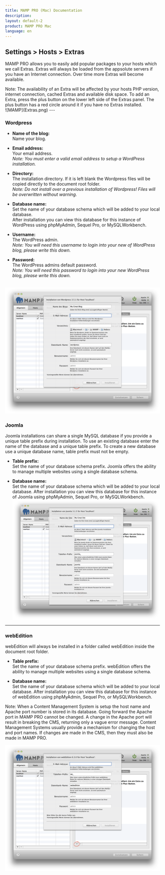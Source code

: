 ```yaml
---
title: MAMP PRO (Mac) Documentation
description: 
layout: default-2
product: MAMP PRO Mac
language: en
---
```


## Settings > Hosts > Extras

MAMP PRO allows you to easily add popular packages to your hosts which we call Extras. Extras will always be loaded from the appsolute servers if you have an Internet connection. Over time more Extras will become available.

<div class="alert" role="alert">
Note: The availability of an Extra will be affected by your hosts PHP version, internet connection, cached Extras and available disk space. To add an Extra, press the plus button on the lower left side of the Extras panel. The plus button has a red circle around it if you have no Extras installed.
</div>
![MAMP](Extras.png)
---

### Wordpress

*  **Name of the blog:**  
   Name your blog.

*  **Email address:**  
   Your email address.  
   *Note: You must enter a valid email address to setup a WordPress installation.*

*  **Directory:**  
   The installation directory. If it is left blank the Wordpress files will be copied directly to the document root folder.  
   *Note: Do not install over a previous installation of Wordpress! Files will be overwritten without warning.*  

*  **Database name:**  
   Set the name of your database schema which will be added to your local database.  
   After installation you can view this database for this instance of WordPress using phpMyAdmin, Sequel Pro, or MySQLWorkbench. 
 
*  **Username:**  
   The WordPress admin.  
   *Note: You will need this username to login into your new of WordPress blog, please write this down.*  

*  **Password:**  
   The WordPress admins default password.  
   *Note: You will need this password to login into your new WordPress blog, please write this down.*

![MAMP](WordPress.png)
---

### Joomla

Joomla installations can share a single MySQL database if you provide a unique table prefix during installation. To use an existing database enter the name of the database and a unique table prefix. To create a new database use a unique database name, table prefix must not be empty.

*  **Table prefix:**  
   Set the name of your database schema prefix. Joomla offers the ability to manage multiple websites using a single database schema.

*  **Database name:**  
   Set the name of your database schema which will be added to your local database.
   After installation you can view this database for this instance of Joomla using phpMyAdmin, Sequel Pro, or MySQLWorkbench. 
![MAMP](Joomla.png)
---

### webEdition

webEdition will always be installed in a folder called webEdition inside the document root folder.

*  **Table prefix:**  
   Set the name of your database schema prefix. webEdition offers the ability to manage multiple websites
   using a single database schema.

*  **Database name:**  
   Set the name of your database schema which will be added to your local database.
   After installation you can view this database for this instance of webEdition using phpMyAdmin, Sequel Pro, or MySQLWorkbench. 

<div class="alert" role="alert">
Note: When a Content Management System is setup the host name and Apache port number is stored in its database. Going forward the Apache port in MAMP PRO cannot be changed. A change in the Apache port will result in breaking the CMS, returning only a vague error message. Content Management Systems usually provide a mechanism for changing the host and port names. If changes are made in the CMS, then they must also be made in MAMP PRO.
</div>

![MAMP](webEdition.png)

